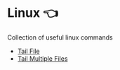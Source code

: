 # Linux :point_left:

Collection of useful linux commands

- [Tail File](tail-one-file.md)
- [Tail Multiple Files](tail-multiple-files.md)
